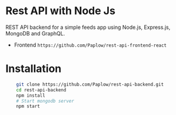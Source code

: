# Rest API with Node Js

REST API backend for a simple feeds app using Node.js, Express.js, MongoDB and GraphQL.

- Frontend `https://github.com/Paplow/rest-api-frontend-react`

# Installation

```bash
    git clone https://github.com/Paplow/rest-api-backend.git
    cd rest-api-backend
    npm install
    # Start mongodb server
    npm start
```
